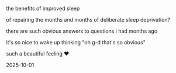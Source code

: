 the benefits of improved sleep

of repairing the months and months of deliberate sleep deprivation?

there are such obvious answers to questions i had months ago  

it's so nice to wake up thinking "oh g-d that's so obvious"  

such a beautiful feeling ❤️  

2025-10-01
